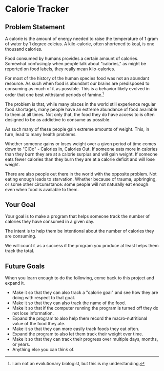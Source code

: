 # Calorie Tracker

## Problem Statement

A calorie is the amount of energy needed to raise the temperature of 
1 gram of water by 1 degree celcius. A kilo-calorie, often shortened to kcal,
is one thousand calories.

Food consumed by humans provides a certain amount of calories. Somewhat confusingly
when people talk about "calories," as might be reported on food labels, they really mean
kilo-calories.

For most of the history of the human species food was not an abundant resource. As such
when food is abundant our brains are predisposed to consuming as much of it as possible.
This is a behavior likely evolved in order that one best withstand periods of famine.[^biology]

The problem is that, while many places in the world still experience regular food shortages,
many people have an extreme abundance of food available to them at all times. Not only that,
the food they do have access to is often designed to be as addictive to consume as possible.

As such many of these people gain extreme amounts of weight. 
This, in turn, lead to many health problems.

Whether someone gains or loses weight over a given period of time comes down to "CiCo" - Calories In, Calories Out.
If someone eats more in calories than they burn they are at a calorie surplus and will gain weight.
If someone eats fewer calories than they burn they are at a calorie deficit and will lose weight.

There are also people out there in the world with the opposite problem. Not eating enough leads to starvation.
Whether because of trauma, upbringing, or some other circumstance: some people will not naturally eat enough even
when food is available to them.

## Your Goal

Your goal is to make a program that helps someone track the number of calories they have consumed
in a given day.

The intent is to help them be intentional about the number of calories they are consuming.

We will count it as a success if the program you produce at least helps them track the total.

## Future Goals

When you learn enough to do the following, come back to this project and expand it.

* Make it so that they can also track a "calorie goal" and see how they are doing with respect to that goal.
* Make it so that they can also track the name of the food.
* Make it so that if the computer running the program is turned off they do not lose information.
* Expand the program to also help them record the macro-nutritional value of the food they ate.
* Make it so that they can more easily track foods they eat often.
* Expand the program to also let them track their weight over time.
* Make it so that they can track their progress over multiple days, months, or years.
* Anything else you can think of.



[^biology]: I am not an evolutionary biologist, but this is my understanding.